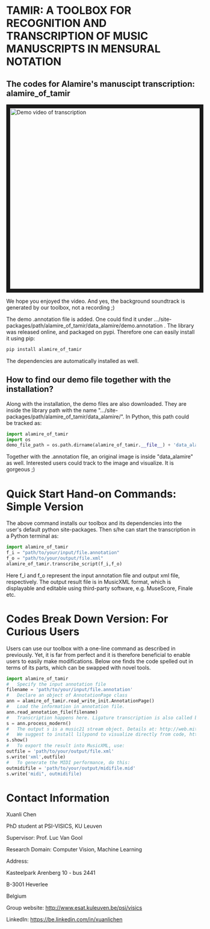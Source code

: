 # TAMIR: A TOOLBOX FOR RECOGNITION AND TRANSCRIPTION OF MUSIC MANUSCRIPTS IN MENSURAL NOTATION
The codes for Alamire's manuscipt transcription: alamire_of_tamir
------------------------------------------------------------------
<a href="http://www.youtube.com/watch?feature=player_embedded&v=7TdqeqmfMVE
" target="_blank"><img src="http://img.youtube.com/vi/7TdqeqmfMVE/0.jpg" 
alt="Demo video of transcription" width="640" height="480" border="10" /></a>

We hope you enjoyed the video. And yes, the background soundtrack is generated by our toolbox, not a recording ;)

The demo .annotation file is added. One could find it under .../site-packages/path/alamire_of_tamir/data_alamire/demo.annotation .
The library was released online, and packaged on pypi. Therefore one can easily install it using pip:

```bash
pip install alamire_of_tamir
```
The dependencies are automatically installed as well.
## How to find our demo file together with the installation?
Along with the installation, the demo files are also downloaded. They are inside the library path with the name ".../site-packages/path/alamire_of_tamir/data_alamire/". In Python, this path could be tracked as:
```python
import alamire_of_tamir
import os
demo_file_path = os.path.dirname(alamire_of_tamir.__file__) + 'data_alamire/demo.annotation'
```
Together with the .annotation file, an original image is inside "data_alamire" as well. Interested users could track to the image and visualize. It is gorgeous ;)

# Quick Start Hand-on Commands: Simple Version
The above command installs our toolbox and its dependencies into the user's default python site-packages. Then s/he can start the transcription in a Python terminal as:

```python
import alamire_of_tamir  
f_i = "path/to/your/input/file.annotation"  
f_o = "path/to/your/output/file.xml"  
alamire_of_tamir.transcribe_script(f_i,f_o) 
```

Here f_i and f_o represent the input annotation file and output xml file, respectively. The output result file is in MusicXML format, which is displayable and editable using third-party software, e.g. MuseScore, Finale etc. 
# Codes Break Down Version: For Curious Users

Users can use our toolbox with a one-line command  as described in previously. Yet, it is far from perfect and it is therefore beneficial to enable users to easily make modifications. Below one finds the code spelled out in terms of its parts, which can be swapped with novel tools.

```python
import alamire_of_tamir
#   Specify the input annotation file  
filename = 'path/to/your/input/file.annotation'  
#   Declare an object of AnnotationPage class  
ann = alamire_of_tamir.read_write_init.AnnotationPage()  
#   Load the information in annotation file.
ann.read_annotation_file(filename)  
#   Transcription happens here. Ligature transcription is also called by this function. You might would like to trace back to its class, then blend in here.  
s = ann.process_modern()  
#   The output s is a music21 stream object. Details at: http://web.mit.edu/music21/ 
#   We suggest to install lilypond to visualize directly from code, http://www.lilypond.org
s.show()  
#   To export the result into MusicXML, use:  
outfile = 'path/to/your/output/file.xml'  
s.write('xml',outfile)
#   To generate the MIDI performance, do this:
outmidifile = 'path/to/your/output/midifile.mid'
s.write('midi", outmidifile)
```

# Contact Information
Xuanli Chen

PhD student at PSI-VISICS, KU Leuven

Supervisor: Prof. Luc Van Gool

Research Domain: Computer Vision, Machine Learning


Address:

Kasteelpark Arenberg 10 - bus 2441

B-3001 Heverlee

Belgium

Group website: http://www.esat.kuleuven.be/psi/visics

LinkedIn: https://be.linkedin.com/in/xuanlichen

